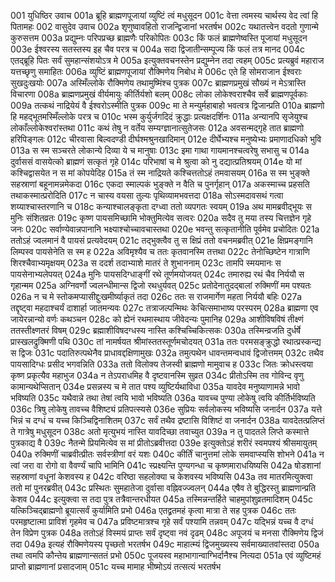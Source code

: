 001	युधिष्ठिर उवाच
001a	ब्रूहि ब्राह्मणपूजायां व्युष्टिं त्वं मधुसूदन
001c	वेत्ता त्वमस्य चार्थस्य वेद त्वां हि पितामहः
002	वासुदेव उवाच
002a	शृणुष्वावहितो राजन्द्विजानां भरतर्षभ
002c	यथातत्त्वेन वदतो गुणान्मे कुरुसत्तम
003a	प्रद्युम्नः परिपप्रच्छ ब्राह्मणैः परिकोपितः
003c	किं फलं ब्राह्मणेष्वस्ति पूजायां मधुसूदन
003e	ईश्वरस्य सतस्तस्य इह चैव परत्र च
004a	सदा द्विजातीन्सम्पूज्य किं फलं तत्र मानद
004c	एतद्ब्रूहि पितः सर्वं सुमहान्संशयोऽत्र मे
005a	इत्युक्तवचनस्तेन प्रद्युम्नेन तदा त्वहम्
005c	प्रत्यब्रुवं महाराज यत्तच्छृणु समाहितः
006a	व्युष्टिं ब्राह्मणपूजायां रौक्मिणेय निबोध मे
006c	एते हि सोमराजान ईश्वराः सुखदुःखयोः
007a	अस्मिँल्लोके रौक्मिणेय तथामुष्मिंश्च पुत्रक
007c	ब्राह्मणप्रमुखं सौख्यं न मेऽत्रास्ति विचारणा
008a	ब्राह्मणप्रमुखं वीर्यमायुः कीर्तिर्यशो बलम्
008c	लोका लोकेश्वराश्चैव सर्वे ब्राह्मणपूर्वकाः
009a	तत्कथं नाद्रियेयं वै ईश्वरोऽस्मीति पुत्रक
009c	मा ते मन्युर्महाबाहो भवत्वत्र द्विजान्प्रति
010a	ब्राह्मणो हि महद्भूतमस्मिँल्लोके परत्र च
010c	भस्म कुर्युर्जगदिदं क्रुद्धाः प्रत्यक्षदर्शिनः
011a	अन्यानपि सृजेयुश्च लोकाँल्लोकेश्वरांस्तथा
011c	कथं तेषु न वर्तेय सम्यग्ज्ञानात्सुतेजसः
012a	अवसन्मद्गृहे तात ब्राह्मणो हरिपिङ्गलः
012c	चीरवासा बिल्वदण्डी दीर्घश्मश्रुनखादिमान्
012e	दीर्घेभ्यश्च मनुष्येभ्यः प्रमाणादधिको भुवि
013a	स स्म सञ्चरते लोकान्ये दिव्या ये च मानुषाः
013c	इमा गाथा गायमानश्चत्वरेषु सभासु च
014a	दुर्वाससं वासयेत्को ब्राह्मणं सत्कृतं गृहे
014c	परिभाषां च मे श्रुत्वा को नु दद्यात्प्रतिश्रयम्
014e	यो मां कश्चिद्वासयेत न स मां कोपयेदिह
015a	तं स्म नाद्रियते कश्चित्ततोऽहं तमवासयम्
016a	स स्म भुङ्क्ते सहस्राणां बहूनामन्नमेकदा
016c	एकदा स्माल्पकं भुङ्क्ते न वैति च पुनर्गृहान्
017a	अकस्माच्च प्रहसति तथाकस्मात्प्ररोदिति
017c	न चास्य वयसा तुल्यः पृथिव्यामभवत्तदा
018a	सोऽस्मदावसथं गत्वा शय्याश्चास्तरणानि च
018c	कन्याश्चालङ्कृता दग्ध्वा ततो व्यपगतः स्वयम्
019a	अथ मामब्रवीद्भूयः स मुनिः संशितव्रतः
019c	कृष्ण पायसमिच्छामि भोक्तुमित्येव सत्वरः
020a	सदैव तु मया तस्य चित्तज्ञेन गृहे जनः
020c	सर्वाण्येवान्नपानानि भक्ष्याश्चोच्चावचास्तथा
020e	भवन्तु सत्कृतानीति पूर्वमेव प्रचोदितः
021a	ततोऽहं ज्वलमानं वै पायसं प्रत्यवेदयम्
021c	तद्भुक्त्वैव तु स क्षिप्रं ततो वचनमब्रवीत्
021e	क्षिप्रमङ्गानि लिम्पस्व पायसेनेति स स्म ह
022a	अविमृश्यैव च ततः कृतवानस्मि तत्तथा
022c	तेनोच्छिष्टेन गात्राणि शिरश्चैवाभ्यमृक्षयम्
023a	स ददर्श तदाभ्याशे मातरं ते शुभाननाम्
023c	तामपि स्मयमानः स पायसेनाभ्यलेपयत्
024a	मुनिः पायसदिग्धाङ्गीं रथे तूर्णमयोजयत्
024c	तमारुह्य रथं चैव निर्ययौ स गृहान्मम
025a	अग्निवर्णो ज्वलन्धीमान्स द्विजो रथधुर्यवत्
025c	प्रतोदेनातुदद्बालां रुक्मिणीं मम पश्यतः
026a	न च मे स्तोकमप्यासीद्दुःखमीर्ष्याकृतं तदा
026c	ततः स राजमार्गेण महता निर्ययौ बहिः
027a	तद्दृष्ट्वा महदाश्चर्यं दाशार्हा जातमन्यवः
027c	तत्राजल्पन्मिथः केचित्समाभाष्य परस्परम्
028a	ब्राह्मणा एव जायेरन्नान्यो वर्णः कथञ्चन
028c	को ह्येनं रथमास्थाय जीवेदन्यः पुमानिह
029a	आशीविषविषं तीक्ष्णं ततस्तीक्ष्णतरं विषम्
029c	ब्रह्माशीविषदग्धस्य नास्ति कश्चिच्चिकित्सकः
030a	तस्मिन्व्रजति दुर्धर्षे प्रास्खलद्रुक्मिणी पथि
030c	तां नामर्षयत श्रीमांस्ततस्तूर्णमचोदयत्
031a	ततः परमसङ्क्रुद्धो रथात्प्रस्कन्द्य स द्विजः
031c	पदातिरुत्पथेनैव प्राधावद्दक्षिणामुखः
032a	तमुत्पथेन धावन्तमन्वधावं द्विजोत्तमम्
032c	तथैव पायसादिग्धः प्रसीद भगवन्निति
033a	ततो विलोक्य तेजस्वी ब्राह्मणो मामुवाच ह
033c	जितः क्रोधस्त्वया कृष्ण प्रकृत्यैव महाभुज
034a	न तेऽपराधमिह वै दृष्टवानस्मि सुव्रत
034c	प्रीतोऽस्मि तव गोविन्द वृणु कामान्यथेप्सितान्
034e	प्रसन्नस्य च मे तात पश्य व्युष्टिर्यथाविधा
035a	यावदेव मनुष्याणामन्ने भावो भविष्यति
035c	यथैवान्ने तथा तेषां त्वयि भावो भविष्यति
036a	यावच्च पुण्या लोकेषु त्वयि कीर्तिर्भविष्यति
036c	त्रिषु लोकेषु तावच्च वैशिष्ट्यं प्रतिपत्स्यसे
036e	सुप्रियः सर्वलोकस्य भविष्यसि जनार्दन
037a	यत्ते भिन्नं च दग्धं च यच्च किञ्चिद्विनाशितम्
037c	सर्वं तथैव द्रष्टासि विशिष्टं वा जनार्दन
038a	यावदेतत्प्रलिप्तं ते गात्रेषु मधुसूदन
038c	अतो मृत्युभयं नास्ति यावदिच्छा तवाच्युत
039a	न तु पादतले लिप्ते कस्मात्ते पुत्रकाद्य वै
039c	नैतन्मे प्रियमित्येव स मां प्रीतोऽब्रवीत्तदा
039e	इत्युक्तोऽहं शरीरं स्वमपश्यं श्रीसमायुतम्
040a	रुक्मिणीं चाब्रवीत्प्रीतः सर्वस्त्रीणां वरं यशः
040c	कीर्तिं चानुत्तमां लोके समवाप्स्यसि शोभने
041a	न त्वां जरा वा रोगो वा वैवर्ण्यं चापि भामिनि
041c	स्प्रक्ष्यन्ति पुण्यगन्धा च कृष्णमाराधयिष्यसि
042a	षोडशानां सहस्राणां वधूनां केशवस्य ह
042c	वरिष्ठा सहलोक्या च केशवस्य भविष्यसि
043a	तव मातरमित्युक्त्वा ततो मां पुनरब्रवीत्
043c	प्रस्थितः सुमहातेजा दुर्वासा वह्निवज्ज्वलन्
044a	एषैव ते बुद्धिरस्तु ब्राह्मणान्प्रति केशव
044c	इत्युक्त्वा स तदा पुत्र तत्रैवान्तरधीयत
045a	तस्मिन्नन्तर्हिते चाहमुपांशुव्रतमादिशम्
045c	यत्किञ्चिद्ब्राह्मणो ब्रूयात्सर्वं कुर्यामिति प्रभो
046a	एतद्व्रतमहं कृत्वा मात्रा ते सह पुत्रक
046c	ततः परमहृष्टात्मा प्राविशं गृहमेव च
047a	प्रविष्टमात्रश्च गृहे सर्वं पश्यामि तन्नवम्
047c	यद्भिन्नं यच्च वै दग्धं तेन विप्रेण पुत्रक
048a	ततोऽहं विस्मयं प्राप्तः सर्वं दृष्ट्वा नवं दृढम्
048c	अपूजयं च मनसा रौक्मिणेय द्विजं तदा
049a	इत्यहं रौक्मिणेयस्य पृच्छतो भरतर्षभ
049c	माहात्म्यं द्विजमुख्यस्य सर्वमाख्यातवांस्तदा
050a	तथा त्वमपि कौन्तेय ब्राह्मणान्सततं प्रभो
050c	पूजयस्व महाभागान्वाग्भिर्दानैश्च नित्यदा
051a	एवं व्युष्टिमहं प्राप्तो ब्राह्मणानां प्रसादजाम्
051c	यच्च मामाह भीष्मोऽयं तत्सत्यं भरतर्षभ
